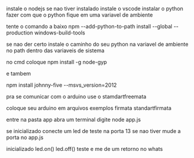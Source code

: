 instale o nodejs se nao tiver instalado
instale o vscode
instalar o python
fazer com que o python fique em uma variavel de ambiente
  
  tente o comando a baixo
npm --add-python-to-path install --global --production windows-build-tools
 
 se nao der certo instale o caminho do seu python 
 na variavel de ambiente no path dentro das variaveis de sistema

no cmd coloque
  npm install -g node-gyp

  e tambem

  npm install johnny-five --msvs_version=2012


  pra  se comunicar com o arduino use o stamdartfreemata

  coloque seu arduino 
  em arquivos 
  exemplos
  firmata
  standartfirmata

  entre na pasta app
  abra um terminal
  digite node app.js

  se inicializado 
  conecte um led de teste na porta 13
  se nao tiver mude a porta no app.js


  inicializado
   led.on()
   led.off()
   teste e me de um retorno no whats

